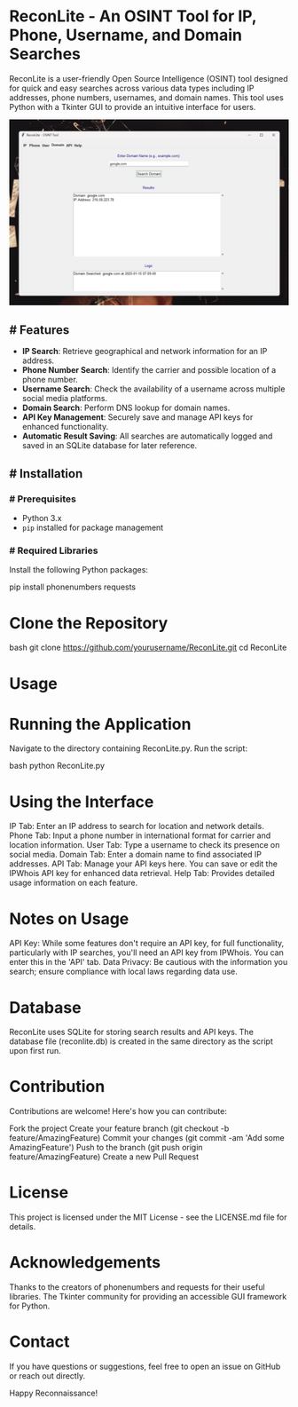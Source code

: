 # ReconLite - An OSINT Tool for IP, Phone, Username, and Domain Searches

ReconLite is a user-friendly Open Source Intelligence (OSINT) tool designed for quick and easy searches across various data types including IP addresses, phone numbers, usernames, and domain names. This tool uses Python with a Tkinter GUI to provide an intuitive interface for users.

![Dashboard](src/Screenshot.png)

## # Features

- **IP Search**: Retrieve geographical and network information for an IP address.
- **Phone Number Search**: Identify the carrier and possible location of a phone number.
- **Username Search**: Check the availability of a username across multiple social media platforms.
- **Domain Search**: Perform DNS lookup for domain names.
- **API Key Management**: Securely save and manage API keys for enhanced functionality.
- **Automatic Result Saving**: All searches are automatically logged and saved in an SQLite database for later reference.

## # Installation

### # Prerequisites

- Python 3.x
- `pip` installed for package management

### # Required Libraries

Install the following Python packages:

pip install phonenumbers requests

# Clone the Repository
bash
git clone https://github.com/yourusername/ReconLite.git
cd ReconLite

# Usage
# Running the Application
Navigate to the directory containing ReconLite.py.
Run the script:

bash
python ReconLite.py

# Using the Interface
IP Tab: Enter an IP address to search for location and network details.
Phone Tab: Input a phone number in international format for carrier and location information.
User Tab: Type a username to check its presence on social media.
Domain Tab: Enter a domain name to find associated IP addresses.
API Tab: Manage your API keys here. You can save or edit the IPWhois API key for enhanced data retrieval.
Help Tab: Provides detailed usage information on each feature.

# Notes on Usage
API Key: While some features don't require an API key, for full functionality, particularly with IP searches, you'll need an API key from IPWhois. You can enter this in the 'API' tab.
Data Privacy: Be cautious with the information you search; ensure compliance with local laws regarding data use.

# Database
ReconLite uses SQLite for storing search results and API keys.
The database file (reconlite.db) is created in the same directory as the script upon first run.

# Contribution
Contributions are welcome! Here's how you can contribute:

Fork the project
Create your feature branch (git checkout -b feature/AmazingFeature)
Commit your changes (git commit -am 'Add some AmazingFeature')
Push to the branch (git push origin feature/AmazingFeature)
Create a new Pull Request

# License
This project is licensed under the MIT License - see the LICENSE.md file for details.

# Acknowledgements
Thanks to the creators of phonenumbers and requests for their useful libraries.
The Tkinter community for providing an accessible GUI framework for Python.

# Contact
If you have questions or suggestions, feel free to open an issue on GitHub or reach out directly.

Happy Reconnaissance!

